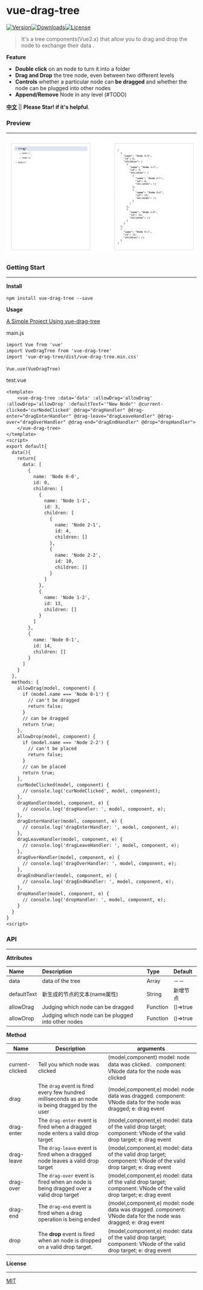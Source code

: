 # vue-drag-tree

[![Version](http://img.shields.io/npm/v/vue-drag-tree.svg)](https://www.npmjs.com/package/vue-drag-tree)[![Downloads](http://img.shields.io/npm/dm/vue-drag-tree.svg)](https://www.npmjs.com/package/vue-drag-tree)[![License](https://img.shields.io/npm/l/vue-drag-tree.svg?style=flat)](https://opensource.org/licenses/MIT)

> It's a tree components(Vue2.x) that allow you to drag and drop the node to exchange their data .

**Feature**

- **Double click** on an node to turn it into a folder
- **Drag and Drop** the tree node, even between two different levels
- **Controls** whether a particular node can **be dragged** and whether the node can be plugged into other nodes
- **Append/Remove** Node in any level (#TODO)

**[中文](README_ZH.md)** || **Please Star! if it's helpful**.

### Preview

---

![demo](static/preview.gif)

### Getting Start

---

**Install**

`npm install vue-drag-tree --save`

**Usage**

[A Simple Project Using vue-drag-tree](https://github.com/shuiRong/vue-drag-tree-demo)



main.js

```vue
import Vue from 'vue'
import VueDragTree from 'vue-drag-tree'
import 'vue-drag-tree/dist/vue-drag-tree.min.css'

Vue.use(VueDragTree)
```

test.vue

```vue
<template>
	<vue-drag-tree :data='data' :allowDrag='allowDrag' :allowDrop='allowDrop' :defaultText='"New Node"' @current-clicked='curNodeClicked' @drag="dragHandler" @drag-enter="dragEnterHandler" @drag-leave="dragLeaveHandler" @drag-over="dragOverHandler" @drag-end="dragEndHandler" @drop="dropHandler">
    </vue-drag-tree>
</template>
<script>
export default{
  data(){
    return{
      data: [
        {
          name: 'Node 0-0',
          id: 0,
          children: [
            {
              name: 'Node 1-1',
              id: 3,
              children: [
                {
                  name: 'Node 2-1',
                  id: 4,
                  children: []
                },
                {
                  name: 'Node 2-2',
                  id: 10,
                  children: []
                }
              ]
            },
            {
              name: 'Node 1-2',
              id: 13,
              children: []
            }
          ]
        },
        {
          name: 'Node 0-1',
          id: 14,
          children: []
        }
      ]
    }
  },
  methods: {
   	allowDrag(model, component) {
      if (model.name === 'Node 0-1') {
        // can't be dragged
        return false;
      }
      // can be dragged
      return true;
    },
    allowDrop(model, component) {
      if (model.name === 'Node 2-2') {
        // can't be placed
        return false;
      }
      // can be placed
      return true;
    },
    curNodeClicked(model, component) {
      // console.log('curNodeClicked', model, component);
    },
    dragHandler(model, component, e) {
      // console.log('dragHandler: ', model, component, e);
    },
    dragEnterHandler(model, component, e) {
      // console.log('dragEnterHandler: ', model, component, e);
    },
    dragLeaveHandler(model, component, e) {
      // console.log('dragLeaveHandler: ', model, component, e);
    },
    dragOverHandler(model, component, e) {
      // console.log('dragOverHandler: ', model, component, e);
    },
    dragEndHandler(model, component, e) {
      // console.log('dragEndHandler: ', model, component, e);
    },
    dropHandler(model, component, e) {
      // console.log('dropHandler: ', model, component, e);
    }
  }
}
<script>
```

### API

---

**Attributes**

| Name        | Description                                        | Type     | Default  |
| :---------- | :------------------------------------------------- | :------- | :------- |
| data        | data of the tree                                   | Array    | －－     |
| defaultText | 新生成的节点的文本(name属性)                       | String   | 新增节点 |
| allowDrag   | Judging which node can be dragged                  | Function | ()=>true |
| allowDrop   | Judging which node can be plugged into other nodes | Function | ()=>true |



**Method**

| Name            | Description                                                  | arguments                                                    |
| --------------- | ------------------------------------------------------------ | ------------------------------------------------------------ |
| current-clicked | Tell you which node was clicked                              | (model,component) model:  node data was clicked． component: VNode data for the node was clicked |
| drag            | The `drag` event is fired every few hundred milliseconds as an node is being dragged by the user | (model,component,e) model: node data was dragged. component: VNode data for the node was dragged; e: drag event |
| drag-enter      | The `drag-enter` event is fired when a dragged node enters a valid drop target | (model,component,e) model: data of the valid drop target; component: VNode of the valid drop target; e: drag event |
| drag-leave      | The `drag-leave` event is fired when a dragged node leaves a valid drop target | (model,component,e) model: data of the valid drop target; component: VNode of the valid drop target; e: drag event |
| drag-over       | The `drag-over` event is fired when an node is being dragged over a valid drop target | (model,component,e) model: data of the valid drop target; component: VNode of the valid drop target; e: drag event |
| drag-end        | The `drag-end` event is fired when a drag operation is being ended | (model,component,e) model: node data was dragged. component: VNode data for the node was dragged; e: drag event |
| drop            | The **drop** event is fired when an node is dropped on a valid drop target. | (model,component,e) model: data of the valid drop target; component: VNode of the valid drop target; e: drag event |




**License**

---

[MIT](LICENSE)
